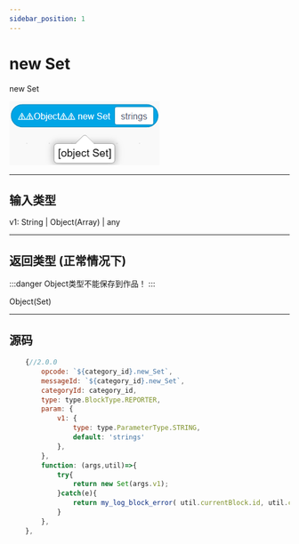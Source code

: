 ```yaml
---
sidebar_position: 1
---
```

# new Set

new Set

![img](img\new_Set\image.png)  


***
## 输入类型
v1: String | Object(Array) | any  

***
## 返回类型 (正常情况下)
:::danger
Object类型不能保存到作品！
:::

Object(Set)


***
## 源码
```js title="/categorys/set.js"
    {//2.0.0
        opcode: `${category_id}.new_Set`,
        messageId: `${category_id}.new_Set`,
        categoryId: category_id,
        type: type.BlockType.REPORTER,
        param: {
            v1: {
                type: type.ParameterType.STRING,
                default: 'strings'
            },
        },
        function: (args,util)=>{
            try{
                return new Set(args.v1);
            }catch(e){
                return my_log_block_error( util.currentBlock.id, util.currentBlock.opcode , e );
            }
        },
    },
```
